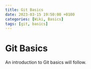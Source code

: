 ```yaml
---
title: Git Basics
date: 2023-03-15 19:50:00 +0100
categories: [Wiki, Basics]
tags: [git, basics]
---
```


# Git Basics

An introduction to Git basics will follow.
